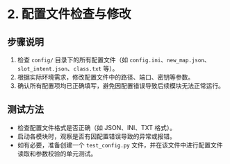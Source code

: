 # 2. 配置文件检查与修改

## 步骤说明
1. 检查 `config/` 目录下的所有配置文件（如 `config.ini`、`new_map.json`、`slot_intent.json`、`class.txt` 等）。
2. 根据实际环境需求，修改配置文件中的路径、端口、密钥等参数。
3. 确认所有配置项均已正确填写，避免因配置错误导致后续模块无法正常运行。

## 测试方法
- 检查配置文件格式是否正确（如 JSON、INI、TXT 格式）。
- 启动各模块时，观察是否有因配置错误导致的异常或报错。
- 如有必要，准备创建一个 `test_config.py` 文件，并在该文件中进行配置文件读取和参数校验的单元测试。 